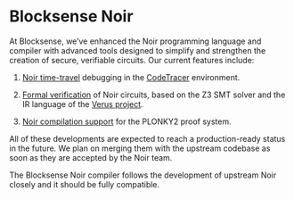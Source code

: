 # Blocksense Noir

At Blocksense, we’ve enhanced the Noir programming language and compiler with advanced tools designed to simplify and strengthen the creation of secure, verifiable circuits. Our current features include:

  1. [Noir time-travel](./noir_tracer) debugging in the [CodeTracer](https://github.com/metacraft-labs/codetracer) environment.
   
  2. [Formal verification](./noir_formal_verification) of Noir circuits, based on the Z3 SMT solver and the IR language of the [Verus project](https://github.com/verus-lang/verus).
   
  3. [Noir compilation support](./noir_plonky2_backend) for the PLONKY2 proof system.
    
All of these developments are expected to reach a production-ready status in the future. We plan on merging them with the upstream codebase as soon as they are accepted by the Noir team.

The Blocksense Noir compiler follows the development of upstream Noir closely and it should be fully compatible.